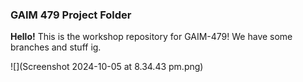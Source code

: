 ### GAIM 479 Project Folder
**Hello!** This is the workshop repository for GAIM-479! We have some branches and stuff ig. 

![](Screenshot 2024-10-05 at 8.34.43 pm.png)
